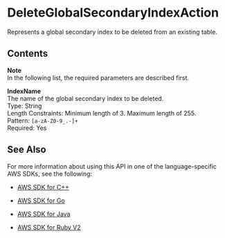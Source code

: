 # DeleteGlobalSecondaryIndexAction<a name="API_DeleteGlobalSecondaryIndexAction"></a>

Represents a global secondary index to be deleted from an existing table\.

## Contents<a name="API_DeleteGlobalSecondaryIndexAction_Contents"></a>

**Note**  
In the following list, the required parameters are described first\.

 **IndexName**   
The name of the global secondary index to be deleted\.  
Type: String  
Length Constraints: Minimum length of 3\. Maximum length of 255\.  
Pattern: `[a-zA-Z0-9_.-]+`   
Required: Yes

## See Also<a name="API_DeleteGlobalSecondaryIndexAction_SeeAlso"></a>

For more information about using this API in one of the language\-specific AWS SDKs, see the following:

+  [AWS SDK for C\+\+](http://docs.aws.amazon.com/goto/SdkForCpp/dynamodb-2012-08-10/DeleteGlobalSecondaryIndexAction) 

+  [AWS SDK for Go](http://docs.aws.amazon.com/goto/SdkForGoV1/dynamodb-2012-08-10/DeleteGlobalSecondaryIndexAction) 

+  [AWS SDK for Java](http://docs.aws.amazon.com/goto/SdkForJava/dynamodb-2012-08-10/DeleteGlobalSecondaryIndexAction) 

+  [AWS SDK for Ruby V2](http://docs.aws.amazon.com/goto/SdkForRubyV2/dynamodb-2012-08-10/DeleteGlobalSecondaryIndexAction) 